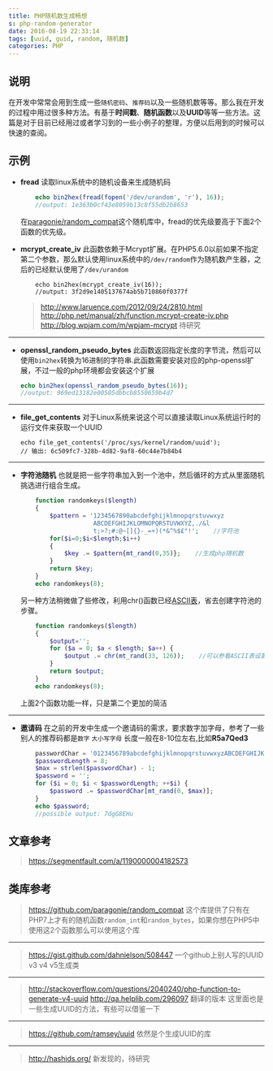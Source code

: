 ```yaml
---
title: PHP随机数生成畅想
s: php-random-generator
date: 2016-08-19 22:33:14
tags: [uuid, guid, random, 随机数]
categories: PHP
---
```


## 说明
在开发中常常会用到生成一些`随机密码`、`推荐码`以及一些随机数等等。那么我在开发的过程中用过很多种方法。有基于**时间戳**、**随机函数**以及**UUID**等等一些方法。这篇是对于目前已经用过或者学习到的一些小例子的整理，方便以后用到的时候可以快速的查阅。
<!-- more -->

## 示例
* **fread**
    读取linux系统中的随机设备来生成随机码
    ```php
        echo bin2hex(fread(fopen('/dev/urandom', 'r'), 16));
        //output: 1e363b0cf43e8059b13c8f55db2b8653
    ```
    在[paragonie/random_compat](https://github.com/paragonie/random_compat/blob/master/ERRATA.md)这个随机库中，fread的优先级要高于下面2个函数的优先级。

* **mcrypt_create_iv**
    此函数依赖于Mcrypt扩展。在PHP5.6.0以前如果不指定第二个参数，那么默认使用linux系统中的`/dev/random`作为随机数产生器，之后的已经默认使用了`/dev/urandom`
    ```
        echo bin2hex(mcrypt_create_iv(16));
        //output: 3f2d9e1405137674ab5b710860f0377f
    ```
    > http://www.laruence.com/2012/09/24/2810.html
    > http://php.net/manual/zh/function.mcrypt-create-iv.php
    > http://blog.wpjam.com/m/wpjam-mcrypt 待研究

---
* **openssl_random_pseudo_bytes**
    此函数返回指定长度的字节流，然后可以使用`bin2hex`转换为16进制的字符串.此函数需要安装对应的php-openssl扩展，不过一般的php环境都会安装这个扩展
    ```php
    echo bin2hex(openssl_random_pseudo_bytes(16));
    //output: 969ed13182e00505dbbcb8550659b4d7
    ```

---
* **file_get_contents**
    对于Linux系统来说这个可以直接读取Linux系统运行时的运行文件来获取一个UUID
    ```
    echo file_get_contents('/proc/sys/kernel/random/uuid');
    // 输出: 6c509fc7-328b-4d82-9af8-60c44e7b84b4
    ```

---
* **字符池随机**
    也就是把一些字符串加入到一个池中，然后循环的方式从里面随机挑选进行组合生成。
    ```php
        function randomkeys($length)
        {
            $pattern = '1234567890abcdefghijklmnopqrstuvwxyz
                        ABCDEFGHIJKLOMNOPQRSTUVWXYZ,./&l
                        t;>?;#:@~[]{}-_=+)(*&^%$£"!';    //字符池
            for($i=0;$i<$length;$i++)
            {
                $key .= $pattern{mt_rand(0,35)};    //生成php随机数
            }
            return $key;
        }
        echo randomkeys(8);
    ```
    另一种方法稍微做了些修改，利用chr()函数已经[ASCII表](http://www.asciitable.com)，省去创建字符池的步骤。
    ```php
        function randomkeys($length)
        {
            $output='';
            for ($a = 0; $a < $length; $a++) {
                $output .= chr(mt_rand(33, 126));    //可以参看ASCII表设置字符的范围
            }
            return $output;
        }
        echo randomkeys(8);
    ```
    上面2个函数功能一样，只是第二个更加的简洁 

---
* **邀请码**
    在之前的开发中生成一个邀请码的需求，要求数字加字母，参考了一些别人的推荐码都是`数字` `大小写字母` 长度一般在8-10位左右,比如**R5a7Qed3**
    ```php
        passwordChar = '0123456789abcdefghijklmnopqrstuvwxyzABCDEFGHIJKLMNOPQRSTUVWXYZ';
        $passwordLength = 8;
        $max = strlen($passwordChar) - 1;
        $password = '';
        for ($i = 0; $i < $passwordLength; ++$i) {
            $password .= $passwordChar[mt_rand(0, $max)];
        }
        echo $password;
        //possible output: 7dgG8EHu
    ```









## 文章参考
> https://segmentfault.com/a/1190000004182573

## 类库参考
> https://github.com/paragonie/random_compat
> 这个库提供了只有在PHP7上才有的随机函数`random_int`和`random_bytes`，如果你想在PHP5中使用这2个函数那么可以使用这个库

---
> https://gist.github.com/dahnielson/508447
>  一个github上别人写的UUID v3 v4 v5生成类

---
> http://stackoverflow.com/questions/2040240/php-function-to-generate-v4-uuid
> http://qa.helplib.com/296097 翻译的版本
> 这里面也是一些生成UUID的方法，有些可以借鉴一下

---
> https://github.com/ramsey/uuid
> 依然是个生成UUID的库

---
> http://hashids.org/
> 新发现的，待研究
